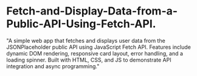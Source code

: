 # Fetch-and-Display-Data-from-a-Public-API-Using-Fetch-API.
"A simple web app that fetches and displays user data from the JSONPlaceholder public API using JavaScript Fetch API. Features include dynamic DOM rendering, responsive card layout, error handling, and a loading spinner. Built with HTML, CSS, and JS to demonstrate API integration and async programming."
